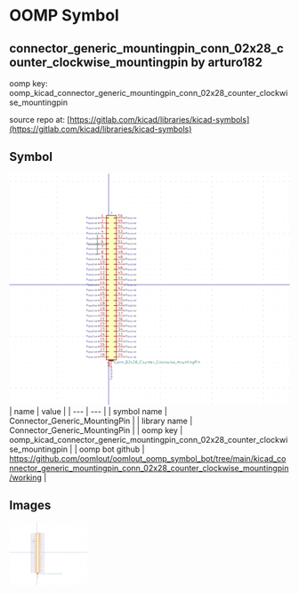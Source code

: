 # OOMP Symbol  
## connector_generic_mountingpin_conn_02x28_counter_clockwise_mountingpin  by arturo182  
  
oomp key: oomp_kicad_connector_generic_mountingpin_conn_02x28_counter_clockwise_mountingpin  
  
source repo at: [https://gitlab.com/kicad/libraries/kicad-symbols](https://gitlab.com/kicad/libraries/kicad-symbols)  
## Symbol  
  
[![working.png](working_600.png)](working.png)  
| name | value | 
| --- | --- | 
| symbol name | Connector_Generic_MountingPin | 
| library name | Connector_Generic_MountingPin | 
| oomp key | oomp_kicad_connector_generic_mountingpin_conn_02x28_counter_clockwise_mountingpin | 
| oomp bot github | https://github.com/oomlout/oomlout_oomp_symbol_bot/tree/main/kicad_connector_generic_mountingpin_conn_02x28_counter_clockwise_mountingpin/working | 
## Images  
  
[![working.png](working_140.png)](working.png)  
